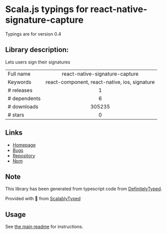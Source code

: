 
# Scala.js typings for react-native-signature-capture

Typings are for version 0.4

## Library description:
Lets users sign their signatures

|                    |                 |
| ------------------ | :-------------: |
| Full name          | react-native-signature-capture |
| Keywords           | react-component, react-native, ios, signature |
| # releases         | 1 |
| # dependents       | 6 |
| # downloads        | 305235 |
| # stars            | 0 |

## Links
- [Homepage](https://github.com/RepairShopr/react-native-signature-capture#readme)
- [Bugs](https://github.com/RepairShopr/react-native-signature-capture/issues)
- [Repository](https://github.com/RepairShopr/react-native-signature-capture)
- [Npm](https://www.npmjs.com/package/react-native-signature-capture)
    


## Note
This library has been generated from typescript code from [DefinitelyTyped](https://definitelytyped.org).

Provided with :purple_heart: from [ScalablyTyped](https://github.com/oyvindberg/ScalablyTyped)

## Usage
See [the main readme](../../readme.md) for instructions.


